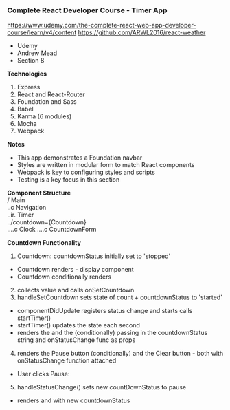 ### Complete React Developer Course - Timer App  

https://www.udemy.com/the-complete-react-web-app-developer-course/learn/v4/content 
https://github.com/ARWL2016/react-weather 

- Udemy   
- Andrew Mead   
- Section 8  

**Technologies**  
1. Express   
2. React and React-Router    
3. Foundation and Sass      
4. Babel      
5. Karma (6 modules)    
6. Mocha     
7. Webpack     

**Notes**
- This app demonstrates a Foundation navbar     
- Styles are written in modular form to match React components    
- Webpack is key to configuring styles and scripts    
- Testing is a key focus in this section      

**Component Structure**  
/ Main   
..c Navigation  
..ir. Timer   
../countdown={Countdown}  
....c Clock 
....c CountdownForm   

**Countdown Functionality**  
1. Countdown: countdownStatus initially set to 'stopped'   
- Countdown renders <Clock totalSeconds={this.state.count}/> - display component  
- Countdown conditionally renders <CountdownForm onSetCountdown={this.handleSetCountdown}/>  
2. <CountdownForm> collects value and calls onSetCountdown  
3. <Countdown> handleSetCountdown sets state of count + countdownStatus to 'started'
- <Countdown> componentDidUpdate registers status change and starts calls startTimer()  
- startTimer() updates the state each second   
- <Countdown> renders the <Clock> and the <Controls> (conditionally) passing in the countdownStatus string and onStatusChange func as props  
4. <Control> renders the Pause button (conditionally) and the Clear button - both with onStatusChange function attached  
- User clicks Pause:
5. <Countdown> handleStatusChange() sets new countDownStatus to pause
- <Countdown> renders <Clock> and <Controls> with new countdownStatus
   